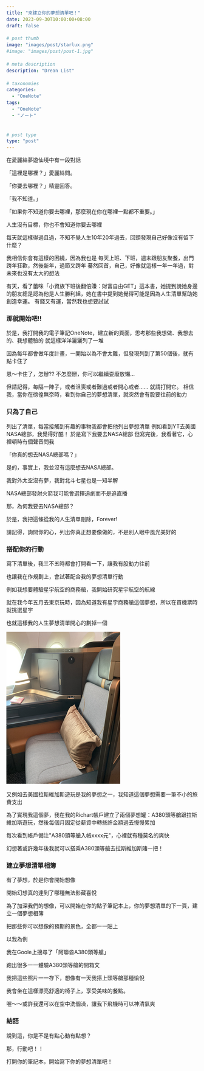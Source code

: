 ```yaml
---
title: "來建立你的夢想清單吧！"
date: 2023-09-30T10:00:00+08:00
draft: false

# post thumb
image: "images/post/starlux.png"
#image: "images/post/post-1.jpg"

# meta description
description: "Drean List"

# taxonomies
categories:
  - "OneNote"
tags:
  - "OneNote"
  - "ノート"


# post type
type: "post"
---
```


在愛麗絲夢遊仙境中有一段對話

「這裡是哪裡？」愛麗絲問。

「你要去哪裡？」精靈回答。

「我不知道。」

「如果你不知道你要去哪裡，那麼現在你在哪裡一點都不重要。」

人生沒有目標，你也不會知道你要去哪裡

每天就這樣得過且過，不知不覺人生10年20年過去，回頭發現自己好像沒有留下什麼？




我相信你會有這樣的困繞，因為我也是
每天上班、下班，週末跟朋友聚餐，出門跨年狂歡，然後新年，過節又跨年
驀然回首，自己，好像就這樣一年一年過，對未來也沒有太大的想法

有天，看了蕾咪「小資族下班後翻倍賺：財富自由GET」這本書，她提到說她身邊的朋友總是認為他是人生勝利組，她在書中提到她覺得可能是因為人生清單幫助她創造幸運。
有錢又有運，當然我也想要試試

### 那就開始吧!! ###

於是，我打開我的電子筆記OneNote，建立新的頁面，思考那些我想做、我想去的、我想體驗的
就這樣洋洋灑灑列了一堆

因為每年都會做年度計畫，一開始以為不會太難，但發現列到了第50個後，就有點卡住了

恩～卡住了，怎辦??
不怎麼辦，你可以繼續耍廢放懶…

但請記得，每隔一陣子，或者沮喪或者難過或者開心或者……
就請打開它。
相信我，當你在徬徨無奈時，看到你自己的夢想清單，就突然會有股要往前的動力

### 只為了自己 ###

列出了清單，每當接觸到有趣的事物我都會把他列出夢想清單
例如看到YT去美國NASA總部，我覺得好酷！ 於是寫下我要去NASA總部
但寫完後，我看著它，心裡頓時有個聲音問我

「你真的想去NASA總部嗎？」

是的，事實上，我並沒有這麼想去NASA總部。

我對外太空沒有夢，我對北斗七星也是一知半解

NASA總部發射火箭我可能會選擇追劇而不是追直播

那，為何我要去NASA總部？

於是，我把這條從我的人生清單刪除，Forever!

請記得，詢問你的心，列出你真正想要像做的，不是別人眼中風光美好的

### 搭配你的行動 ###

寫下清單後，我三不五時都會打開看一下，讓我有股動力往前

也讓我在作規劃上，會試著配合我的夢想清單行動

例如我想要體驗星宇航空的商務艙，我開始研究星宇航空的航線

就在我今年五月去東京玩時，因為知道我有星宇商務艙這個夢想，所以在買機票時就挑選星宇

也就這樣我的人生夢想清單開心的劃掉一個

![image](../../images/post/starlux.png)

又例如去美國拉斯維加斯遊玩是我的夢想之一，我知道這個夢想需要一筆不小的旅費支出

為了實現我這個夢，我在我的Richart帳戶建立了兩個夢想罐：A380頭等艙跟拉斯維加斯遊玩，然後每個月固定從薪資中轉些許金額過去慢慢累加

每次看到帳戶備注"A380頭等艙入帳xxxx元"，心裡就有種莫名的爽快

幻想著或許幾年後我就可以搭乘A380頭等艙去拉斯維加斯賭一把！

### 建立夢想清單相簿 ###

有了夢想，於是你會開始想像

開始幻想真的達到了哪種無法影藏喜悅

為了加深我們的想像，可以開始在你的點子筆記本上，你的夢想清單的下一頁，建立一個夢想相簿

把那些你可以想像的預期的景色，全都一一貼上

以我為例

我在Goole上搜尋了「阿聯酋A380頭等艙」

跑出很多一一體驗A380頭等艙的開箱文

我把這些照片一一存下，想像有一天我搭上頭等艙那種愉悅

我會坐在這樣漂亮舒適的椅子上，享受美味的餐點。

喔～～或許我還可以在空中洗個澡，讓我下飛機時可以神清氣爽

### 結語 ###

說到這，你是不是有點心動有點想？

那，行動吧！！

打開你的筆記本，開始寫下你的夢想清單吧！
